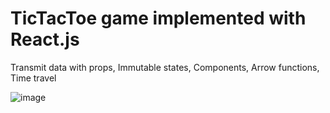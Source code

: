 # TicTacToe game implemented with React.js

Transmit data with props, Immutable states, Components, Arrow functions, Time travel

![image](https://user-images.githubusercontent.com/30085131/147290328-f623be87-02ad-4386-8ef2-c1dfcec94e2a.png)
